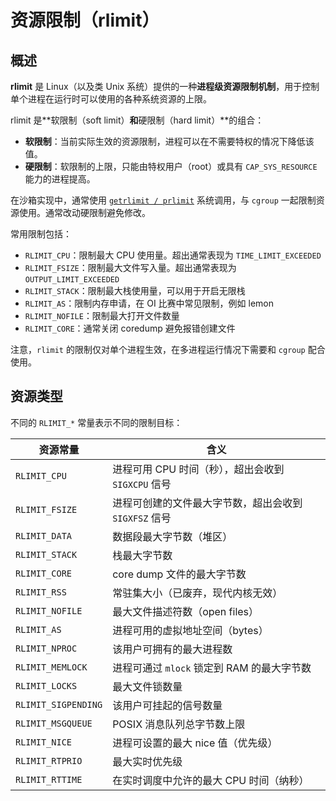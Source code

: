 # 资源限制（rlimit）

## 概述

**rlimit** 是 Linux（以及类 Unix 系统）提供的一种**进程级资源限制机制**，用于控制单个进程在运行时可以使用的各种系统资源的上限。

rlimit 是\*\*软限制（soft limit）**和**硬限制（hard limit）\*\*的组合：

- **软限制**：当前实际生效的资源限制，进程可以在不需要特权的情况下降低该值。
- **硬限制**：软限制的上限，只能由特权用户（root）或具有 `CAP_SYS_RESOURCE` 能力的进程提高。

在沙箱实现中，通常使用 [`getrlimit / prlimit`](https://man7.org/linux/man-pages/man2/getrlimit.2.html) 系统调用，与 `cgroup` 一起限制资源使用。通常改动硬限制避免修改。

常用限制包括：

- `RLIMIT_CPU`：限制最大 CPU 使用量。超出通常表现为 `TIME_LIMIT_EXCEEDED`
- `RLIMIT_FSIZE`：限制最大文件写入量。超出通常表现为 `OUTPUT_LIMIT_EXCEEDED`
- `RLIMIT_STACK`：限制最大栈使用量，可以用于开启无限栈
- `RLIMIT_AS`：限制内存申请，在 OI 比赛中常见限制，例如 lemon
- `RLIMIT_NOFILE`：限制最大打开文件数量
- `RLIMIT_CORE`：通常关闭 coredump 避免报错创建文件

注意，`rlimit` 的限制仅对单个进程生效，在多进程运行情况下需要和 `cgroup` 配合使用。

## 资源类型

不同的 `RLIMIT_*` 常量表示不同的限制目标：

| 资源常量                | 含义                                |
| ------------------- | --------------------------------- |
| `RLIMIT_CPU`        | 进程可用 CPU 时间（秒），超出会收到 `SIGXCPU` 信号 |
| `RLIMIT_FSIZE`      | 进程可创建的文件最大字节数，超出会收到 `SIGXFSZ` 信号  |
| `RLIMIT_DATA`       | 数据段最大字节数（堆区）                      |
| `RLIMIT_STACK`      | 栈最大字节数                            |
| `RLIMIT_CORE`       | core dump 文件的最大字节数                |
| `RLIMIT_RSS`        | 常驻集大小（已废弃，现代内核无效）                 |
| `RLIMIT_NOFILE`     | 最大文件描述符数（open files）              |
| `RLIMIT_AS`         | 进程可用的虚拟地址空间（bytes）                |
| `RLIMIT_NPROC`      | 该用户可拥有的最大进程数                      |
| `RLIMIT_MEMLOCK`    | 进程可通过 `mlock` 锁定到 RAM 的最大字节数      |
| `RLIMIT_LOCKS`      | 最大文件锁数量                           |
| `RLIMIT_SIGPENDING` | 该用户可挂起的信号数量                       |
| `RLIMIT_MSGQUEUE`   | POSIX 消息队列总字节数上限                  |
| `RLIMIT_NICE`       | 进程可设置的最大 nice 值（优先级）              |
| `RLIMIT_RTPRIO`     | 最大实时优先级                           |
| `RLIMIT_RTTIME`     | 在实时调度中允许的最大 CPU 时间（纳秒）            |
